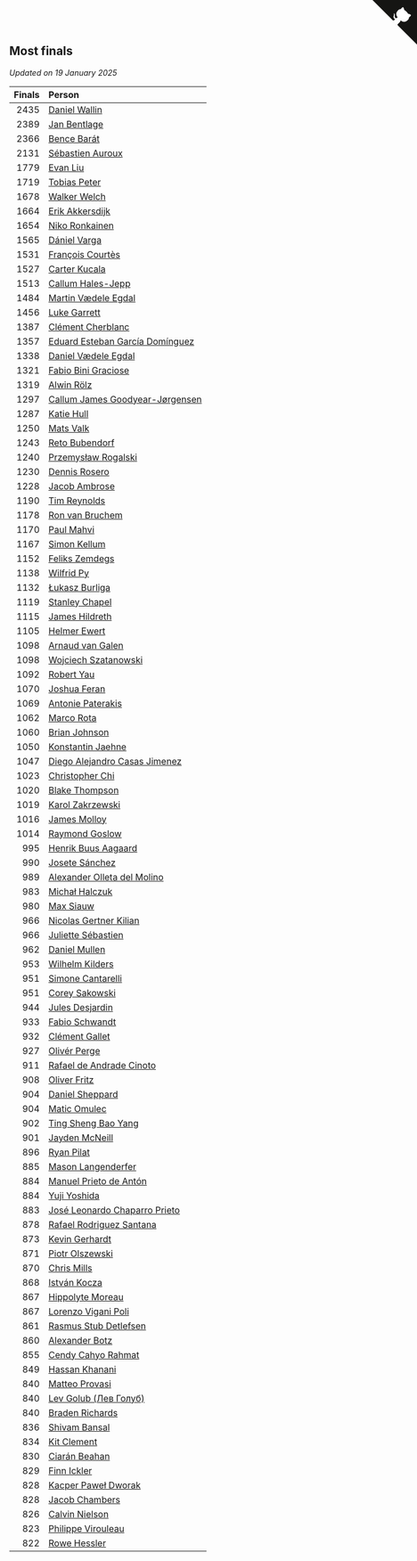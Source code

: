 ## Most finals

*Updated on 19 January 2025*

| Finals | Person |
| ---: | :--- |
| 2435 | [Daniel Wallin](https://www.worldcubeassociation.org/persons/2013WALL03) |
| 2389 | [Jan Bentlage](https://www.worldcubeassociation.org/persons/2010BENT01) |
| 2366 | [Bence Barát](https://www.worldcubeassociation.org/persons/2008BARA01) |
| 2131 | [Sébastien Auroux](https://www.worldcubeassociation.org/persons/2008AURO01) |
| 1779 | [Evan Liu](https://www.worldcubeassociation.org/persons/2009LIUE01) |
| 1719 | [Tobias Peter](https://www.worldcubeassociation.org/persons/2014PETE03) |
| 1678 | [Walker Welch](https://www.worldcubeassociation.org/persons/2011WELC01) |
| 1664 | [Erik Akkersdijk](https://www.worldcubeassociation.org/persons/2005AKKE01) |
| 1654 | [Niko Ronkainen](https://www.worldcubeassociation.org/persons/2010RONK01) |
| 1565 | [Dániel Varga](https://www.worldcubeassociation.org/persons/2008VARG01) |
| 1531 | [François Courtès](https://www.worldcubeassociation.org/persons/2008COUR01) |
| 1527 | [Carter Kucala](https://www.worldcubeassociation.org/persons/2015KUCA01) |
| 1513 | [Callum Hales-Jepp](https://www.worldcubeassociation.org/persons/2012HALE01) |
| 1484 | [Martin Vædele Egdal](https://www.worldcubeassociation.org/persons/2013EGDA02) |
| 1456 | [Luke Garrett](https://www.worldcubeassociation.org/persons/2017GARR05) |
| 1387 | [Clément Cherblanc](https://www.worldcubeassociation.org/persons/2014CHER05) |
| 1357 | [Eduard Esteban García Domínguez](https://www.worldcubeassociation.org/persons/2011EDUA01) |
| 1338 | [Daniel Vædele Egdal](https://www.worldcubeassociation.org/persons/2013EGDA01) |
| 1321 | [Fabio Bini Graciose](https://www.worldcubeassociation.org/persons/2010GRAC02) |
| 1319 | [Alwin Rölz](https://www.worldcubeassociation.org/persons/2016ROLZ01) |
| 1297 | [Callum James Goodyear-Jørgensen](https://www.worldcubeassociation.org/persons/2012GOOD02) |
| 1287 | [Katie Hull](https://www.worldcubeassociation.org/persons/2010HULL01) |
| 1250 | [Mats Valk](https://www.worldcubeassociation.org/persons/2007VALK01) |
| 1243 | [Reto Bubendorf](https://www.worldcubeassociation.org/persons/2012BUBE01) |
| 1240 | [Przemysław Rogalski](https://www.worldcubeassociation.org/persons/2013ROGA02) |
| 1230 | [Dennis Rosero](https://www.worldcubeassociation.org/persons/2010ROSE03) |
| 1228 | [Jacob Ambrose](https://www.worldcubeassociation.org/persons/2010AMBR01) |
| 1190 | [Tim Reynolds](https://www.worldcubeassociation.org/persons/2005REYN01) |
| 1178 | [Ron van Bruchem](https://www.worldcubeassociation.org/persons/2003BRUC01) |
| 1170 | [Paul Mahvi](https://www.worldcubeassociation.org/persons/2012MAHV01) |
| 1167 | [Simon Kellum](https://www.worldcubeassociation.org/persons/2016KELL12) |
| 1152 | [Feliks Zemdegs](https://www.worldcubeassociation.org/persons/2009ZEMD01) |
| 1138 | [Wilfrid Py](https://www.worldcubeassociation.org/persons/2016PYWI01) |
| 1132 | [Łukasz Burliga](https://www.worldcubeassociation.org/persons/2013BURL01) |
| 1119 | [Stanley Chapel](https://www.worldcubeassociation.org/persons/2016CHAP04) |
| 1115 | [James Hildreth](https://www.worldcubeassociation.org/persons/2009HILD01) |
| 1105 | [Helmer Ewert](https://www.worldcubeassociation.org/persons/2015EWER01) |
| 1098 | [Arnaud van Galen](https://www.worldcubeassociation.org/persons/2006GALE01) |
| 1098 | [Wojciech Szatanowski](https://www.worldcubeassociation.org/persons/2011SZAT01) |
| 1092 | [Robert Yau](https://www.worldcubeassociation.org/persons/2009YAUR01) |
| 1070 | [Joshua Feran](https://www.worldcubeassociation.org/persons/2011FERA01) |
| 1069 | [Antonie Paterakis](https://www.worldcubeassociation.org/persons/2012PATE01) |
| 1062 | [Marco Rota](https://www.worldcubeassociation.org/persons/2009ROTA01) |
| 1060 | [Brian Johnson](https://www.worldcubeassociation.org/persons/2013JOHN10) |
| 1050 | [Konstantin Jaehne](https://www.worldcubeassociation.org/persons/2015JAEH01) |
| 1047 | [Diego Alejandro Casas Jimenez](https://www.worldcubeassociation.org/persons/2014JIME05) |
| 1023 | [Christopher Chi](https://www.worldcubeassociation.org/persons/2014CHIC01) |
| 1020 | [Blake Thompson](https://www.worldcubeassociation.org/persons/2010THOM03) |
| 1019 | [Karol Zakrzewski](https://www.worldcubeassociation.org/persons/2014ZAKR01) |
| 1016 | [James Molloy](https://www.worldcubeassociation.org/persons/2011MOLL01) |
| 1014 | [Raymond Goslow](https://www.worldcubeassociation.org/persons/2014GOSL01) |
| 995 | [Henrik Buus Aagaard](https://www.worldcubeassociation.org/persons/2006BUUS01) |
| 990 | [Josete Sánchez](https://www.worldcubeassociation.org/persons/2015SANC18) |
| 989 | [Alexander Olleta del Molino](https://www.worldcubeassociation.org/persons/2008OLLE01) |
| 983 | [Michał Halczuk](https://www.worldcubeassociation.org/persons/2006HALC01) |
| 980 | [Max Siauw](https://www.worldcubeassociation.org/persons/2017SIAU02) |
| 966 | [Nicolas Gertner Kilian](https://www.worldcubeassociation.org/persons/2013GERT01) |
| 966 | [Juliette Sébastien](https://www.worldcubeassociation.org/persons/2014SEBA01) |
| 962 | [Daniel Mullen](https://www.worldcubeassociation.org/persons/2016MULL04) |
| 953 | [Wilhelm Kilders](https://www.worldcubeassociation.org/persons/2010KILD02) |
| 951 | [Simone Cantarelli](https://www.worldcubeassociation.org/persons/2012CANT02) |
| 951 | [Corey Sakowski](https://www.worldcubeassociation.org/persons/2011SAKO01) |
| 944 | [Jules Desjardin](https://www.worldcubeassociation.org/persons/2010DESJ01) |
| 933 | [Fabio Schwandt](https://www.worldcubeassociation.org/persons/2014SCHW02) |
| 932 | [Clément Gallet](https://www.worldcubeassociation.org/persons/2004GALL02) |
| 927 | [Olivér Perge](https://www.worldcubeassociation.org/persons/2007PERG01) |
| 911 | [Rafael de Andrade Cinoto](https://www.worldcubeassociation.org/persons/2007CINO01) |
| 908 | [Oliver Fritz](https://www.worldcubeassociation.org/persons/2014FRIT02) |
| 904 | [Daniel Sheppard](https://www.worldcubeassociation.org/persons/2009SHEP01) |
| 904 | [Matic Omulec](https://www.worldcubeassociation.org/persons/2010OMUL02) |
| 902 | [Ting Sheng Bao Yang](https://www.worldcubeassociation.org/persons/2008BAOY01) |
| 901 | [Jayden McNeill](https://www.worldcubeassociation.org/persons/2012MCNE01) |
| 896 | [Ryan Pilat](https://www.worldcubeassociation.org/persons/2016PILA03) |
| 885 | [Mason Langenderfer](https://www.worldcubeassociation.org/persons/2013LANG03) |
| 884 | [Manuel Prieto de Antón](https://www.worldcubeassociation.org/persons/2015ANTO04) |
| 884 | [Yuji Yoshida](https://www.worldcubeassociation.org/persons/2015YOSH01) |
| 883 | [José Leonardo Chaparro Prieto](https://www.worldcubeassociation.org/persons/2011CHAP01) |
| 878 | [Rafael Rodriguez Santana](https://www.worldcubeassociation.org/persons/2012SANT12) |
| 873 | [Kevin Gerhardt](https://www.worldcubeassociation.org/persons/2013GERH01) |
| 871 | [Piotr Olszewski](https://www.worldcubeassociation.org/persons/2013OLSZ02) |
| 870 | [Chris Mills](https://www.worldcubeassociation.org/persons/2014MILL04) |
| 868 | [István Kocza](https://www.worldcubeassociation.org/persons/2005KOCZ01) |
| 867 | [Hippolyte Moreau](https://www.worldcubeassociation.org/persons/2008MORE02) |
| 867 | [Lorenzo Vigani Poli](https://www.worldcubeassociation.org/persons/2007POLI01) |
| 861 | [Rasmus Stub Detlefsen](https://www.worldcubeassociation.org/persons/2014DETL01) |
| 860 | [Alexander Botz](https://www.worldcubeassociation.org/persons/2013BOTZ01) |
| 855 | [Cendy Cahyo Rahmat](https://www.worldcubeassociation.org/persons/2010RAHM02) |
| 849 | [Hassan Khanani](https://www.worldcubeassociation.org/persons/2018KHAN26) |
| 840 | [Matteo Provasi](https://www.worldcubeassociation.org/persons/2009PROV01) |
| 840 | [Lev Golub (Лев Голуб)](https://www.worldcubeassociation.org/persons/2014HOLU01) |
| 840 | [Braden Richards](https://www.worldcubeassociation.org/persons/2017RICH02) |
| 836 | [Shivam Bansal](https://www.worldcubeassociation.org/persons/2011BANS02) |
| 834 | [Kit Clement](https://www.worldcubeassociation.org/persons/2008CLEM01) |
| 830 | [Ciarán Beahan](https://www.worldcubeassociation.org/persons/2012BEAH01) |
| 829 | [Finn Ickler](https://www.worldcubeassociation.org/persons/2012ICKL01) |
| 828 | [Kacper Paweł Dworak](https://www.worldcubeassociation.org/persons/2020DWOR01) |
| 828 | [Jacob Chambers](https://www.worldcubeassociation.org/persons/2017CHAM09) |
| 826 | [Calvin Nielson](https://www.worldcubeassociation.org/persons/2014NIEL03) |
| 823 | [Philippe Virouleau](https://www.worldcubeassociation.org/persons/2008VIRO01) |
| 822 | [Rowe Hessler](https://www.worldcubeassociation.org/persons/2007HESS01) |


<a href="https://github.com/jonatanklosko/wca_statistics" class="github-corner" aria-label="View source on Github"><svg width="80" height="80" viewBox="0 0 250 250" style="fill:#151513; color:#fff; position: absolute; top: 0; border: 0; right: 0;" aria-hidden="true"><path d="M0,0 L115,115 L130,115 L142,142 L250,250 L250,0 Z"></path><path d="M128.3,109.0 C113.8,99.7 119.0,89.6 119.0,89.6 C122.0,82.7 120.5,78.6 120.5,78.6 C119.2,72.0 123.4,76.3 123.4,76.3 C127.3,80.9 125.5,87.3 125.5,87.3 C122.9,97.6 130.6,101.9 134.4,103.2" fill="currentColor" style="transform-origin: 130px 106px;" class="octo-arm"></path><path d="M115.0,115.0 C114.9,115.1 118.7,116.5 119.8,115.4 L133.7,101.6 C136.9,99.2 139.9,98.4 142.2,98.6 C133.8,88.0 127.5,74.4 143.8,58.0 C148.5,53.4 154.0,51.2 159.7,51.0 C160.3,49.4 163.2,43.6 171.4,40.1 C171.4,40.1 176.1,42.5 178.8,56.2 C183.1,58.6 187.2,61.8 190.9,65.4 C194.5,69.0 197.7,73.2 200.1,77.6 C213.8,80.2 216.3,84.9 216.3,84.9 C212.7,93.1 206.9,96.0 205.4,96.6 C205.1,102.4 203.0,107.8 198.3,112.5 C181.9,128.9 168.3,122.5 157.7,114.1 C157.9,116.9 156.7,120.9 152.7,124.9 L141.0,136.5 C139.8,137.7 141.6,141.9 141.8,141.8 Z" fill="currentColor" class="octo-body"></path></svg></a><style>.github-corner:hover .octo-arm{animation:octocat-wave 560ms ease-in-out}@keyframes octocat-wave{0%,100%{transform:rotate(0)}20%,60%{transform:rotate(-25deg)}40%,80%{transform:rotate(10deg)}}@media (max-width:500px){.github-corner:hover .octo-arm{animation:none}.github-corner .octo-arm{animation:octocat-wave 560ms ease-in-out}}</style>
